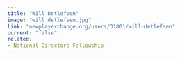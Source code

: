 ```yaml
---
title: "Will Detlefsen"
image: "will_detlefsen.jpg"
link: "newplayexchange.org/users/31801/will-detlefsen"
current: "false"
related:
- National Directors Fellowship
---
```

